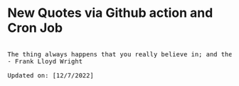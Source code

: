 # New Quotes via Github action and Cron Job

<pre>
<!-- #quote -->
The thing always happens that you really believe in; and the belief in a thing makes it happen.
- Frank Lloyd Wright

Updated on: [12/7/2022]
<!-- #quoteEnd -->
</pre>
